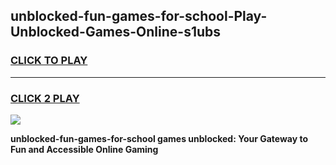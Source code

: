 
## unblocked-fun-games-for-school-Play-Unblocked-Games-Online-s1ubs
<h3>
<a href="https://premium76.site?title=unblocked-fun-games-for-school&ref=24A">CLICK TO PLAY</a></h3>
<hr>

<h3>
<a href="https://premium76.site?title=unblocked-fun-games-for-school&ref=24A">CLICK 2 PLAY</a>
  
</h3>

<a href="https://premium76.site?title=unblocked-fun-games-for-school&ref=24A"><img src="https://clearcache.store/games.png"></a>


**unblocked-fun-games-for-school games unblocked: Your Gateway to Fun and Accessible Online Gaming**
